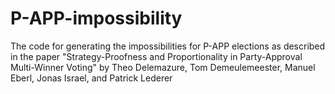# P-APP-impossibility
The code for generating the impossibilities for P-APP elections as described in the paper "Strategy-Proofness and Proportionality in Party-Approval Multi-Winner Voting" by Theo Delemazure, Tom Demeulemeester, Manuel Eberl, Jonas Israel, and Patrick Lederer
